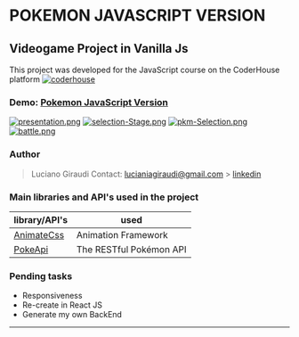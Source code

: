 #  POKEMON JAVASCRIPT VERSION

## Videogame Project in Vanilla Js 

This project was developed for the JavaScript course on the CoderHouse platform [![coderhouse](https://emprelatam.com/wp-content/uploads/2019/10/logos-coderhouse-01.png)](https://www.coderhouse.com/)

### Demo: [Pokemon JavaScript Version](https://luagir94.github.io/pokemonJS/)

[![presentation.png](https://i.postimg.cc/154Z2JQQ/presentation.png)](https://postimg.cc/2VpJBdyc)
[![selection-Stage.png](https://i.postimg.cc/FFT4Twwp/selection-Stage.png)](https://postimg.cc/0rKFQXkK)
[![pkm-Selection.png](https://i.postimg.cc/L5QFhZjw/pkm-Selection.png)](https://postimg.cc/p5j66rGJ)
[![battle.png](https://i.postimg.cc/MK48SV6j/battle.png)](https://postimg.cc/bsQ50G2z)

### Author

> Luciano Giraudi
> Contact: lucianiagiraudi@gmail.com > [linkedin](https://www.linkedin.com/in/lucianogiraudi/)


### Main libraries and API's used in the project

| library/API's                                                    | used                      |
| ---------------------------------------------------------------- | ------------------------- |
| [AnimateCss](https://animate.style/)                             | Animation Framework       |
| [PokeApi](https://pokeapi.co/)                                   | The RESTful Pokémon API   |



### Pending tasks

- Responsiveness
- Re-create in React JS
- Generate my own BackEnd
---
